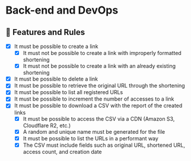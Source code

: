 # Back-end and DevOps

## 🚀 Features and Rules

- [x] It must be possible to create a link
  - [x] It must not be possible to create a link with improperly formatted shortening
  - [x] It must not be possible to create a link with an already existing shortening
- [x] It must be possible to delete a link
- [x] It must be possible to retrieve the original URL through the shortening
- [x] It must be possible to list all registered URLs
- [x] It must be possible to increment the number of accesses to a link
- [x] It must be possible to download a CSV with the report of the created links
  - [x] It must be possible to access the CSV via a CDN (Amazon S3, Cloudflare R2, etc.)
  - [x] A random and unique name must be generated for the file
  - [x] It must be possible to list the URLs in a performant way
  - [x] The CSV must include fields such as original URL, shortened URL, access count, and creation date
